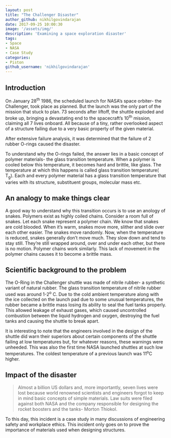 ```yaml
---
layout: post
title: "The Challenger Disaster"
author_github: nikhilgovindarajan
date: 2017-09-25 10:00:30
image: '/assets/img/'
description: 'Examining a space exploration disaster'
tags:
- Space
- NASA
- Case Study
categories:
- Piston
github_username: 'nikhilgovindarajan'
---
```



## Introduction

On January 28<sup>th</sup> 1986, the scheduled launch for NASA’s space
orbiter- the Challenger, took place as planned. But the launch was the
only part of the mission that stuck to plan. 73 seconds after liftoff,
the shuttle exploded and broke up, bringing a devastating end to the
spacecraft’s 10<sup>th</sup> mission, claiming all 7 lives onboard. All
because of a tiny, rather overlooked aspect of a structure failing due
to a very basic property of the given material.

After extensive failure analysis, it was determined that the failure of
2 rubber O-rings caused the disaster.

To understand why the O-rings failed, the answer lies in a basic concept
of polymer materials- the glass transition temperature. When a polymer
is cooled below this temperature, it becomes hard and brittle, like
glass. The temperature at which this happens is called glass transition
temperature( T<sub>g</sub>). Each and every polymer material has a glass
transition temperature that varies with its structure, substituent
groups, molecular mass etc.

## An analogy to make things clear

A good way to understand why this transition occurs is to use an anology
of snakes. Polymers exist as highly coiled chains. Consider a room full
of snakes. Let each snake represent a polymer chain. We know that snakes
are cold blooded. When it’s warm, snakes move more, slither and slide
over each other easier. The snakes move randomly. Now, when the
temperature is reduced, snakes generally don’t move much. They slow down
and tend to stay still. They’re still wrapped around, over and under
each other, but there is no motion. Polymer chains work similarly. This
lack of movement in the polymer chains causes it to become a brittle
mass.


## Scientific background to the problem

The O-Ring in the Challenger shuttle was made of nitrile rubber- a
synthetic variant of natural rubber. The glass transition temperature of
nitrile rubber used was around 1-2<sup>o</sup> C. Due to the cold
ambient temperature along with the ice collected on the launch pad due
to some unusual temperatures, the rubber became a brittle mass losing
its ability to seal the fuel tanks properly. This allowed leakage of
exhaust gases, which caused uncontrolled combustion between the liquid
hydrogen and oxygen, destroying the fuel tanks and causing the shuttle
to break apart.

It is interesting to note that the engineers involved in the design of
the shuttle did warn their superiors about certain components of the
shuttle failing at low temperatures but, for whatever reasons, these
warnings were unheeded. This was also the first time NASA launched
shuttles at such low temperatures. The coldest temperature of a previous
launch was 11<sup>o</sup>C higher.


## Impact of the disaster

> Almost a billion US dollars and, more importantly, seven lives were lost
because world renowned scientists and engineers forgot to keep in mind
basic concepts of simple materials. Law suits were filed against both
NASA and the company responsible for designing the rocket boosters and
the tanks- Morton Thiokol.

To this day, this incident is a case study in many discussions of
engineering safety and workplace ethics. This incident only goes on to
prove the importance of materials used when designing structures.

